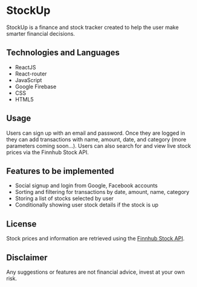 # StockUp

StockUp is a finance and stock tracker created to help the user make smarter financial decisions.

## Technologies and Languages

- ReactJS
- React-router
- JavaScript
- Google Firebase
- CSS
- HTML5

## Usage

Users can sign up with an email and password. Once they are logged in they can add transactions with name, amount, date, and category (more parameters coming soon...).
Users can also search for and view live stock prices via the Finnhub Stock API.

## Features to be implemented

- Social signup and login from Google, Facebook accounts
- Sorting and filtering for transactions by date, amount, name, category
- Storing a list of stocks selected by user
- Conditionally showing user stock details if the stock is up

## License

Stock prices and information are retrieved using the [Finnhub Stock API](https://finnhub.io/docs/api).

## Disclaimer

Any suggestions or features are not financial advice, invest at your own risk.
